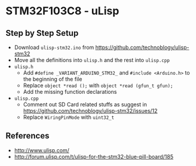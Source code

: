 # STM32F103C8 - uLisp

## Step by Step Setup
- Download `ulisp-stm32.ino` from https://github.com/technoblogy/ulisp-stm32
- Move all the definitions into `ulisp.h` and the rest into `ulisp.cpp`
- `ulisp.h`
  - Add `#define _VARIANT_ARDUINO_STM32_` and `#include <Arduino.h>` to the beginning of the file
  - Replace `object *read ();` with `object *read (gfun_t gfun);`
  - Add the missing function declarations
- `ulisp.cpp`
  - Comment out SD Card related stuffs as suggest in https://github.com/technoblogy/ulisp-stm32/issues/12
  - Replace `WiringPinMode` with `uint32_t`

## References
- http://www.ulisp.com/
- http://forum.ulisp.com/t/ulisp-for-the-stm32-blue-pill-board/185

